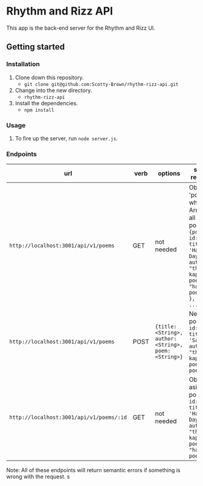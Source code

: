 # Rhythm and Rizz API

This app is the back-end server for the Rhythm and Rizz UI.

## Getting started

### Installation

1. Clone down this repository.
    - `git clone git@github.com:Scotty-Brown/rhythm-rizz-api.git`
2. Change into the new directory.
    - `rhythm-rizz-api`
3. Install the dependencies.
    - `npm install`

### Usage

1. To fire up the server, run `node server.js`.

### Endpoints

| url | verb | options | sample response |
| ----|------|---------|---------------- |
| `http://localhost:3001/api/v1/poems` | GET | not needed | Object of 'poems' whith an Array of all existing poems: `{poems: [{ id: 1, title: 'Happy Day' author: "the kapaowies" poem: "happy poem..." }, {...}, ... ]` |
| `http://localhost:3001/api/v1/poems` | POST | `{title: <String>, author: <String>, poem: <String>}` | New poem: `{ { id: 2, title: 'Sad Day' author: "the kapaowies" poem: "sad poem..." }` |
| `http://localhost:3001/api/v1/poems/:id` | GET | not needed | Object of asingle poem: `{ id: 1, title: 'Happy Day' author: "the kapaowies" poem: "happy poem..." }` |

Note: All of these endpoints will return semantic errors if something is wrong with the request.
s

